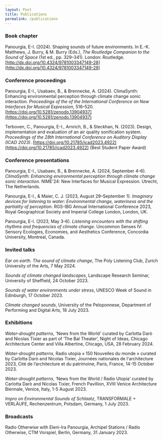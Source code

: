 ```yaml
---
layout: Post
title: Publications
permalink: /publications
---
```


### Book chapter
Panourgia, E-I. (2024). Shaping sounds of future environments. In E.-K. Matthews, J. Burry, & M. Burry (Eds.), *The Routledge Companion to the Sound of Space* (1st ed., pp. 329–341). London: Routledge. [http://dx.doi.org/10.4324/9781003347149-28](http://dx.doi.org/10.4324/9781003347149-28)

### Conference proceedings
Panourgia, E-I., Usabaev, B., & Brennecke, A. (2024). ClimaSynth: Enhancing environmental perception through climate change sonic interaction. *Proceedings of the of the International Conference on New Interfaces for Musical Expression*, 516–520. [https://doi.org/10.5281/zenodo.13904937](https://doi.org/10.5281/zenodo.13904937)

Terboven, C., Panourgia, E-I., Arnrich, B., & Steckhan, N. (2023). Design, implementation and	evaluation of an air quality sonification system. *Proceedings of the 28th International Conference on	Auditory Display (ICAD 2023)*.	[https://doi.org/10.21785/icad2023.4922](https://doi.org/10.21785/icad2023.4922) (Best Student Paper Award)

### Conference presentations
Panourgia, E-I., Usabaev, B., & Brennecke, A. (2024, September 4–6). *ClimaSynth: Enhancing environmental perception through climate change sonic interaction*. NIME'24: New Interfaces for Musical Expression. Utrecht, The Netherlands.

Panourgia, E-I., & Maier, C. J. (2023, August 29–September 1). *Imaginary devices for listening to water: Environmental change, wateriness and the partiality of perception*.
RGS-IBG Annual International Conference 2023, Royal Geographical Society and Imperial College London, London, UK.

Panourgia, E-I. (2023, May 3–6). *Listening encounters with the shifting rhythms and frequencies of climate	change*. Uncommon Senses IV: Sensory Ecologies, Economies, and Aesthetics Conference, Concordia University, Montreal, Canada.

### Invited talks
*Ear on earth. The sound of climate change*, The Poly Listening Club, Zurich University of the Arts, 7 May 2024.

*Sounds of climate changed landscapes*, Landscape Research Seminar, University of Sheffield, 24 October 2023.

*Sounds of water environments under stress*, UNESCO Week of Sound in Edinburgh, 17 October 2023.

*Climate changed sounds*, University of the Peloponnese, Department of Performing and Digital Arts, 18 July 2023.

### Exhibitions
*Water-drought patterns*, 'News from the World' curated by Carlotta Darò and Nicolas Tixier as part of ‘The Bal Theater’, Night of Ideas, Chicago Architecture Center and Villa Albertine, Chicago, USA, 28 February 2024.

*Water-drought patterns*, Radio utopia « 150 Nouvelles du monde » curated by Carlotta Darò and Nicolas Tixier, Journées nationales de l'architecture 2023, Cité de l’architecture et du patrimoine, Paris, France, 14-15 October 2023.

*Water-drought patterns*, ‘News from the World / Radio Utopia’ curated by Carlotta Darò and Nicolas Tixier, French Pavillion, XVIII Venice Architecture Biennale, Venice, Italy, 1-5 August 2023.

*Impro on Environmental Sounds of Schlaatz*, TRANSFORMALE + VERLÄUFE, Rechenzentrum, Potsdam, Germany, 1 July 2023.

### Broadcasts
Radio Otherwise with Eleni-Ira Panourgia, Archipel Stations / Radio Otherwise, CTM	Vorspiel, Berlin, Germany, 31 January 2023. 
